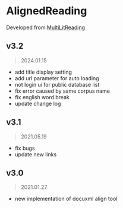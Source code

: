 # AlignedReading
Developed from [MultiLitReading](https://github.com/s103062310/MultiLitReading)  

## v3.2
> 2024.01.15
- add title display setting
- add url parameter for auto loading
- not login ui for public database list
- fix error caused by same corpus name
- fix english word break
- update change log

## v3.1
> 2021.05.19
- fix bugs
- update new links 

## v3.0
> 2021.01.27
- new implementation of docuxml align tool